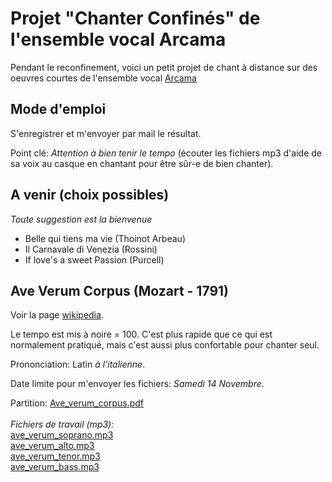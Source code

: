# Projet "Chanter Confinés" de l'ensemble vocal Arcama

Pendant le reconfinement, voici un petit projet de chant à distance sur des oeuvres courtes de l'ensemble vocal [Arcama](http://evarcama.fr/)

## Mode d'emploi
S'enregistrer et m'envoyer par mail le résultat.

Point clé: _Attention à bien tenir le tempo_ (écouter les fichiers mp3 d'aide de sa voix au casque en chantant pour être sûr-e de bien chanter).

## A venir (choix possibles)

*Toute suggestion est la bienvenue*
- Belle qui tiens ma vie (Thoinot Arbeau)
- Il Carnavale di Venezia (Rossini)
- If love's a sweet Passion (Purcell)


## Ave Verum Corpus (Mozart - 1791)

Voir la page [wikipedia](https://fr.wikipedia.org/wiki/Ave_verum_corpus_(Mozart)).

Le tempo est mis à noire = 100. C'est plus rapide que ce qui est normalement pratiqué, mais c'est aussi plus confortable pour chanter seul.

Prononciation: Latin *à l'italienne*.

Date limite pour m'envoyer les fichiers: _Samedi 14 Novembre_.

Partition: [Ave_verum_corpus.pdf](https://raw.githubusercontent.com/juliedigne/distantsinging/main/ave_verum_corpus/Ave_verum_corpus.pdf)
<br/><br/>
*Fichiers de travail (mp3):*<br/>
[ave_verum_soprano.mp3](https://github.com/juliedigne/distantsinging/releases/download/main/ave_verum_soprano.mp3)  
[ave_verum_alto.mp3](https://github.com/juliedigne/distantsinging/releases/download/main/ave_verum_alto.mp3)  
[ave_verum_tenor.mp3](https://github.com/juliedigne/distantsinging/releases/download/main/ave_verum_tenor.mp3)  
[ave_verum_bass.mp3](https://github.com/juliedigne/distantsinging/releases/download/main/ave_verum_bass.mp3)  
<br/>
